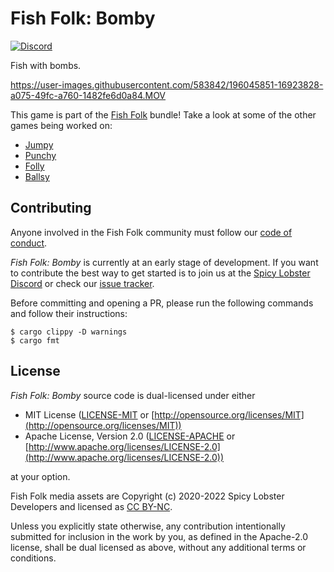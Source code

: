 # Fish Folk: Bomby

[![Discord](https://img.shields.io/discord/865004050357682246?logo=discord&logoColor=white)](https://discord.gg/4smxjcheE5)

Fish with bombs.

https://user-images.githubusercontent.com/583842/196045851-16923828-a075-49fc-a760-1482fe6d0a84.MOV

This game is part of the [Fish Folk](https://spicylobster.itch.io/jumpy/devlog/412030/welcome-to-the-world-of-fish-folk) bundle! Take a look at some of the other games being worked on:

- [Jumpy](https://github.com/fishfolks/jumpy)
- [Punchy](https://github.com/fishfolks/punchy)
- [Folly](https://github.com/fishfolks/folly)
- [Ballsy](https://github.com/fishfolks/ballsy)

## Contributing

Anyone involved in the Fish Folk community must follow our [code of conduct](https://github.com/fishfolks/jumpy/blob/main/CODE_OF_CONDUCT.md).

*Fish Folk: Bomby* is currently at an early stage of development. If you want to contribute the best way to get started is to join us at the [Spicy Lobster Discord](https://discord.gg/4smxjcheE5) or check our [issue tracker](https://github.com/fishfolk/bomby/issues).

Before committing and opening a PR, please run the following commands and follow their instructions:

```console
$ cargo clippy -D warnings
$ cargo fmt
```

## License

*Fish Folk: Bomby* source code is dual-licensed under either

- MIT License ([LICENSE-MIT](LICENSE-MIT) or [http://opensource.org/licenses/MIT](http://opensource.org/licenses/MIT))
- Apache License, Version 2.0 ([LICENSE-APACHE](LICENSE-APACHE) or [http://www.apache.org/licenses/LICENSE-2.0](http://www.apache.org/licenses/LICENSE-2.0))

at your option.

Fish Folk media assets are Copyright (c) 2020-2022 Spicy Lobster Developers and licensed as [CC BY-NC](https://creativecommons.org/licenses/by-nc/4.0/).

Unless you explicitly state otherwise, any contribution intentionally submitted for inclusion in the work by you, as defined in the Apache-2.0 license, shall be dual licensed as above, without any additional terms or conditions.
